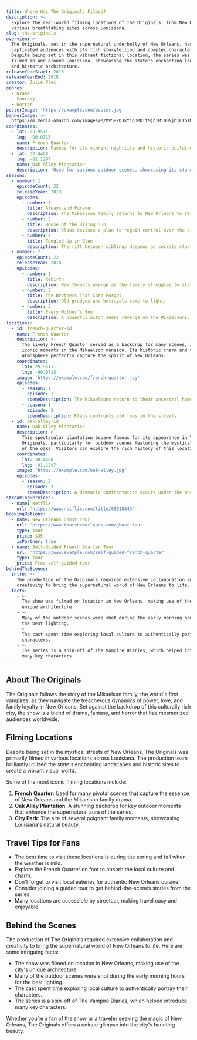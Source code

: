 ```yaml
---
title: Where Was The Originals Filmed?
description: >-
  Explore the real-world filming locations of The Originals, from New Orleans to
  various breathtaking sites across Louisiana.
slug: the-originals
overview: >-
  The Originals, set in the supernatural underbelly of New Orleans, has
  captivated audiences with its rich storytelling and complex characters.
  Despite being set in this vibrant fictional location, the series was primarily
  filmed in and around Louisiana, showcasing the state's enchanting landscapes
  and historic architecture.
releaseYearStart: 2013
releaseYearEnd: 2018
creator: Julie Plec
genres:
  - Drama
  - Fantasy
  - Horror
posterImage: 'https://example.com/poster.jpg'
bannerImage: >-
  https://m.media-amazon.com/images/M/MV5BZDJkYjg3MDItMjhiMi00NjhjLThlM2EtNzUxNzcyNDJjN2ZhXkEyXkFqcGc@._V1_SX300.jpg
coordinates:
  - lat: 29.9511
    lng: -90.0715
    name: French Quarter
    description: Famous for its vibrant nightlife and historic buildings.
  - lat: 30.4408
    lng: -91.1297
    name: Oak Alley Plantation
    description: 'Used for various outdoor scenes, showcasing its stunning oak trees.'
seasons:
  - number: 1
    episodeCount: 22
    releaseYear: 2013
    episodes:
      - number: 1
        title: Always and Forever
        description: The Mikaelson family returns to New Orleans to reclaim their home.
      - number: 2
        title: House of the Rising Sun
        description: Klaus devises a plan to regain control over the city.
      - number: 3
        title: Tangled Up in Blue
        description: The rift between siblings deepens as secrets start to unravel.
  - number: 2
    episodeCount: 22
    releaseYear: 2014
    episodes:
      - number: 1
        title: Rebirth
        description: New threats emerge as the family struggles to stay united.
      - number: 2
        title: The Brothers That Care Forgot
        description: Old grudges and betrayals come to light.
      - number: 3
        title: Every Mother's Son
        description: A powerful witch seeks revenge on the Mikaelsons.
locations:
  - id: french-quarter-id
    name: French Quarter
    description: >-
      The lively French Quarter served as a backdrop for many scenes, including
      iconic moments in the Mikaelson mansion. Its historic charm and vibrant
      atmosphere perfectly capture the spirit of New Orleans.
    coordinates:
      lat: 29.9511
      lng: -90.0715
    image: 'https://example.com/french-quarter.jpg'
    episodes:
      - season: 1
        episode: 1
        sceneDescription: The Mikaelsons return to their ancestral home.
      - season: 1
        episode: 2
        sceneDescription: Klaus confronts old foes in the streets.
  - id: oak-alley-id
    name: Oak Alley Plantation
    description: >-
      This spectacular plantation became famous for its appearance in The
      Originals, particularly for outdoor scenes featuring the mystical ambiance
      of the oaks. Visitors can explore the rich history of this location.
    coordinates:
      lat: 30.4408
      lng: -91.1297
    image: 'https://example.com/oak-alley.jpg'
    episodes:
      - season: 2
        episode: 3
        sceneDescription: A dramatic confrontation occurs under the ancient trees.
streamingServices:
  - name: Netflix
    url: 'https://www.netflix.com/title/80018343'
bookingOptions:
  - name: New Orleans Ghost Tour
    url: 'https://www.toursneworleans.com/ghost-tour'
    type: tour
    price: $35
    isPartner: true
  - name: Self-Guided French Quarter Tour
    url: 'https://www.example.com/self-guided-french-quarter'
    type: tour
    price: Free self-guided tour
behindTheScenes:
  intro: >-
    The production of The Originals required extensive collaboration and
    creativity to bring the supernatural world of New Orleans to life.
  facts:
    - >-
      The show was filmed on location in New Orleans, making use of the city's
      unique architecture.
    - >-
      Many of the outdoor scenes were shot during the early morning hours for
      the best lighting.
    - >-
      The cast spent time exploring local culture to authentically portray their
      characters.
    - >-
      The series is a spin-off of The Vampire Diaries, which helped introduce
      many key characters.
---
```


## About The Originals

The Originals follows the story of the Mikaelson family, the world's first vampires, as they navigate the treacherous dynamics of power, love, and family loyalty in New Orleans. Set against the backdrop of this culturally rich city, the show is a blend of drama, fantasy, and horror that has mesmerized audiences worldwide.

## Filming Locations

Despite being set in the mystical streets of New Orleans, The Originals was primarily filmed in various locations across Louisiana. The production team brilliantly utilized the state's enchanting landscapes and historic sites to create a vibrant visual world.

Some of the most iconic filming locations include:

1. **French Quarter**: Used for many pivotal scenes that capture the essence of New Orleans and the Mikaelson family drama.
2. **Oak Alley Plantation**: A stunning backdrop for key outdoor moments that enhance the supernatural aura of the series.
3. **City Park**: The site of several poignant family moments, showcasing Louisiana's natural beauty.

## Travel Tips for Fans

- The best time to visit these locations is during the spring and fall when the weather is mild.
- Explore the French Quarter on foot to absorb the local culture and charm.
- Don't forget to visit local eateries for authentic New Orleans cuisine!
- Consider joining a guided tour to get behind-the-scenes stories from the series.
- Many locations are accessible by streetcar, making travel easy and enjoyable.

## Behind the Scenes

The production of The Originals required extensive collaboration and creativity to bring the supernatural world of New Orleans to life. Here are some intriguing facts:

- The show was filmed on location in New Orleans, making use of the city's unique architecture.
- Many of the outdoor scenes were shot during the early morning hours for the best lighting.
- The cast spent time exploring local culture to authentically portray their characters.
- The series is a spin-off of The Vampire Diaries, which helped introduce many key characters.

Whether you’re a fan of the show or a traveler seeking the magic of New Orleans, The Originals offers a unique glimpse into the city's haunting beauty.
